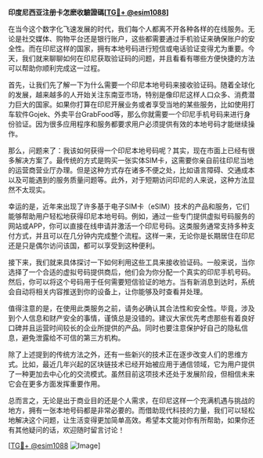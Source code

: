 **印度尼西亚注册卡怎麽收驗證碼[[TG💪+ @esim1088](https://t.me/s/esim1088)]**

在当今这个数字化飞速发展的时代，我们每个人都离不开各种各样的在线服务。无论是社交媒体、购物平台还是银行账户，这些都需要通过手机验证来确保账户的安全性。而在印尼这样的国家，拥有本地号码进行短信或电话验证变得尤为重要。今天，我们就来聊聊如何在印尼获取验证码的问题，并且看看有哪些方便快捷的方法可以帮助你顺利完成这一过程。

首先，让我们先了解一下为什么需要一个印尼本地号码来接收验证码。随着全球化的发展，越来越多的人开始关注东南亚市场，特别是像印尼这样人口众多、消费潜力巨大的国家。如果你打算在印尼开展业务或者享受当地的某些服务，比如使用打车软件Gojek、外卖平台GrabFood等，那么你就需要一个印尼手机号码来进行身份验证。因为很多应用程序和服务都要求用户必须提供有效的本地号码才能继续操作。

那么，问题来了：我该如何获得一个印尼本地号码呢？其实，现在市面上已经有很多解决方案了。最传统的方式是购买一张实体SIM卡，这需要你亲自前往印尼当地的运营商营业厅办理。但是这种方式存在诸多不便之处，比如语言障碍、交通成本以及可能遇到的服务质量问题等。此外，对于短期访问印尼的人来说，这种方法显然不太现实。

幸运的是，近年来出现了许多基于电子SIM卡（eSIM）技术的产品和服务，它们能够帮助用户轻松地获得印尼本地号码。例如，通过一些专门提供虚拟号码服务的网站或APP，你可以直接在线申请并激活一个印尼号码。这类服务通常支持多种支付方式，并且可以在几分钟内完成整个流程。这样一来，无论你是长期居住在印尼还是只是偶尔访问该国，都可以享受到这种便利。

接下来，我们就来具体探讨一下如何利用这些工具来接收验证码。一般来说，当你选择了一个合适的虚拟号码提供商后，他们会为你分配一个真实的印尼手机号码。然后，你可以将这个号码用于任何需要短信验证的地方。当有新消息到达时，系统会自动将相关内容推送到你的设备上，让你能够及时查看并处理。

值得注意的是，在使用此类服务之前，请务必确认其合法性和安全性。毕竟，涉及到个人信息和财产安全的事情，谨慎总是没错的。建议大家优先考虑那些有着良好口碑并且运营时间较长的企业所提供的产品。同时也要注意保护好自己的隐私信息，避免泄露给不可信的第三方机构。

除了上述提到的传统方法之外，还有一些新兴的技术正在逐步改变人们的思维方式。比如，最近几年兴起的区块链技术已经开始被应用于通信领域，它为用户提供了一种更加去中心化的交流模式。虽然目前这项技术还处于发展阶段，但相信未来它会在更多方面发挥重要作用。

总而言之，无论是出于商业目的还是个人需求，在印尼这样一个充满机遇与挑战的地方，拥有一张本地号码都是非常必要的。而借助现代科技的力量，我们可以轻松地解决这个问题，让生活变得更加简单高效。希望本文能对你有所帮助，如果你还有其他疑问的话，欢迎随时留言讨论！

[[TG💪+ @esim1088](https://t.me/s/esim1088) ![Image](https://i.postimg.cc/4NQfJmqS/Snipaste-2025-05-13-00-14-12.png)]